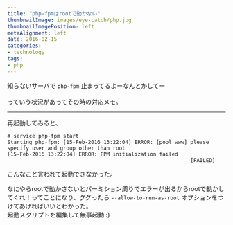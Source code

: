 ```yaml
---
title: "php-fpmはrootで動かない"
thumbnailImage: images/eye-catch/php.jpg
thumbnailImagePosition: left
metaAlignment: left
date: 2016-02-15
categories:
- technology
tags:
- php
---
```


知らないサーバで `php-fpm` 止まってるよーなんとかしてー  
<br/>
っていう状況があってその時の対応メモ。

---

再起動してみると、

```
# service php-fpm start
Starting php-fpm: [15-Feb-2016 13:22:04] ERROR: [pool www] please specify user and group other than root
[15-Feb-2016 13:22:04] ERROR: FPM initialization failed
                                                           [FAILED]
```

こんなこと言われて起動できなかった。  
<!--more-->
  
なにやらrootで動かさないとパーミション周りでエラーが出るからrootで動かしてくれ！ってことになり、ググったら `--allow-to-run-as-root` オプションをつけてあげればいいとわかった。  
起動スクリプトを編集して無事起動 :)
